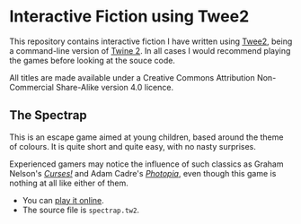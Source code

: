 # Interactive Fiction using Twee2

This repository contains interactive fiction I have written using
[Twee2](https://avapoet.github.io/twee2/),
being a command-line version of [Twine 2](http://twinery.org/).
In all cases I would recommend playing the games before looking at the souce code.

All titles are made available under a Creative Commons Attribution
Non-Commercial Share-Alike version 4.0 licence.

## The Spectrap

This is an escape game aimed at young children, based around the theme of colours.
It is quite short and quite easy, with no nasty surprises.

Experienced gamers may notice the influence of such classics as
Graham Nelson's [*Curses!*](http://ifdb.tads.org/viewgame?id=plvzam05bmz3enh8) and
Adam Cadre's [*Photopia*](http://ifdb.tads.org/viewgame?id=ju778uv5xaswnlpl),
even though this game is nothing at all like either of them.

  * You can [play it online](https://alexball.me.uk/if/spectrap/).
  * The source file is `spectrap.tw2`.
